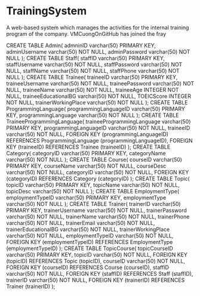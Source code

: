 # TrainingSystem
A web-based system which manages the activities for the internal training program of the company.
VMCuongOnGitHub has joined the fray

CREATE TABLE Admin(
   admninID  varchar(50) PRIMARY KEY,
   adminUsername varchar(50) NOT NULL,
   adminPassword  varchar(50)  NOT NULL
);
CREATE TABLE Staff(
   staffID  varchar(50) PRIMARY KEY,
   staffUsername varchar(50) NOT NULL,
	staffPassword varchar(50) NOT NULL,
   staffName  varchar(50)  NOT NULL,
   staffPhone  varchar(50)  NOT NULL
);
CREATE TABLE Trainee(
   traineeID  varchar(50) PRIMARY KEY,
   traineeUsername varchar(50) NOT NULL,
	traineePassword varchar(50) NOT NULL,
   traineeName  varchar(50)  NOT NULL,
   traineeAge  INTEGER  NOT NULL,
	traineeEducationalBG varchar(50) NOT NULL,
	TOEICScore  INTEGER  NOT NULL,
	trainerWorkingPlace varchar(50) NOT NULL
);
CREATE TABLE ProgrammingLanguage(
   programmingLanguageID  varchar(50) PRIMARY KEY,
	programmingLanguage varchar(50) NOT NULL
);
CREATE TABLE TraineeProgrammingLanguage(
   traineeProgrammingLanguage  varchar(50) PRIMARY KEY,
	programmingLanguageID varchar(50) NOT NULL,
	traineeID varchar(50) NOT NULL,
	FOREIGN KEY (programmingLanguageID) REFERENCES ProgrammingLanguage (programmingLanguageID),
	FOREIGN KEY (traineeID) REFERENCES Trainee (traineeID)
);
CREATE TABLE Category(
   categoryID  varchar(50) PRIMARY KEY,
	categoryName varchar(50) NOT NULL
);
CREATE TABLE Course(
   courseID  varchar(50) PRIMARY KEY,
	courseName varchar(50) NOT NULL,
	courseDesc varchar(50) NOT NULL,
	categoryID varchar(50) NOT NULL,
	FOREIGN KEY (categoryID) REFERENCES Category (categoryID)
);
CREATE TABLE Topic(
   topicID  varchar(50) PRIMARY KEY,
	topicName varchar(50) NOT NULL,
	topicDesc varchar(50) NOT NULL
);
CREATE TABLE EmploymentType(
   employmentTypeID  varchar(50) PRIMARY KEY,
	employmentType varchar(50) NOT NULL
);
CREATE TABLE Trainer(
   trainerID  varchar(50) PRIMARY KEY,
   trainerUsername varchar(50) NOT NULL,
	trainerPassword varchar(50) NOT NULL,
   trainerName  varchar(50)  NOT NULL,
	trainerPhone varchar(50) NOT NULL,
	trainerEmail varchar(50) NOT NULL,
	trainerEducationalBG varchar(50) NOT NULL,
	trainerWorkingPlace varchar(50) NOT NULL,
	employmentTypeID varchar(50) NOT NULL,
FOREIGN KEY (employmentTypeID) REFERENCES EmploymentType (employmentTypeID)
);
CREATE TABLE TopicCourse(
   topicCourseID  varchar(50) PRIMARY KEY,
	topicID varchar(50) NOT NULL,
	FOREIGN KEY (topicID) REFERENCES Topic (topicID),
	courseID varchar(50) NOT NULL,
	FOREIGN KEY (courseID) REFERENCES Course (courseID),
	staffID varchar(50) NOT NULL,
	FOREIGN KEY (staffID) REFERENCES Staff (staffID),
	trainerID varchar(50) NOT NULL,
	FOREIGN KEY (trainerID) REFERENCES Trainer (trainerID)
);
